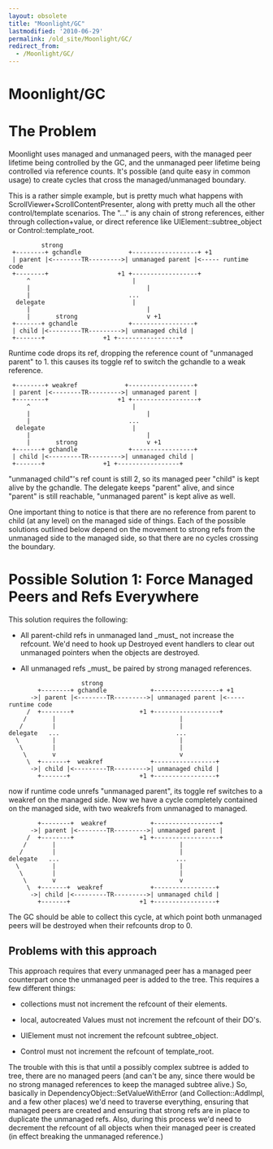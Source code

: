 ```yaml
---
layout: obsolete
title: "Moonlight/GC"
lastmodified: '2010-06-29'
permalink: /old_site/Moonlight/GC/
redirect_from:
  - /Moonlight/GC/
---
```


Moonlight/GC
============

The Problem
===========

Moonlight uses managed and unmanaged peers, with the managed peer lifetime being controlled by the GC, and the unmanaged peer lifetime being controlled via reference counts. It's possible (and quite easy in common usage) to create cycles that cross the managed/unmanaged boundary.

This is a rather simple example, but is pretty much what happens with ScrollViewer+ScrollContentPresenter, along with pretty much all the other control/template scenarios. The "..." is any chain of strong references, either through collection+value, or direct reference like UIElement::subtree\_object or Control::template\_root.

             strong
     +--------+ gchandle             +------------------+ +1
     | parent |<--------TR--------->| unmanaged parent |<----- runtime code
     +--------+                   +1 +------------------+
         ^                            |
         |                                |
         |                           ...
      delegate                        |
         |                                |
         |       strong                   v +1
     +-------+ gchandle              +-----------------+
     | child |<---------TR--------->| unmanaged child |
     +-------+                +1 +-----------------+

Runtime code drops its ref, dropping the reference count of "unmanaged parent" to 1. this causes its toggle ref to switch the gchandle to a weak reference.

     +--------+ weakref             +------------------+
     | parent |<--------TR--------->| unmanaged parent |
     +--------+                   +1 +------------------+
         ^                            |
         |                                |
         |                           ...
      delegate                        |
         |                                |
         |       strong                   v +1
     +-------+ gchandle              +-----------------+
     | child |<---------TR--------->| unmanaged child |
     +-------+                +1 +-----------------+

"unmanaged child"'s ref count is still 2, so its managed peer "child" is kept alive by the gchandle. The delegate keeps "parent" alive, and since "parent" is still reachable, "unmanaged parent" is kept alive as well.

One important thing to notice is that there are no reference from parent to child (at any level) on the managed side of things. Each of the possible solutions outlined below depend on the movement to strong refs from the unmanaged side to the managed side, so that there are no cycles crossing the boundary.

Possible Solution 1: Force Managed Peers and Refs Everywhere
============================================================

This solution requires the following:

-   All parent-child refs in unmanaged land \_must\_ not increase the refcount. We'd need to hook up Destroyed event handlers to clear out unmanaged pointers when the objects are destroyed.

-   All unmanaged refs \_must\_ be paired by strong managed references.

<!-- -->

                        strong
            +--------+ gchandle            +------------------+ +1
          ->| parent |<--------TR--------->| unmanaged parent |<----- runtime code
         /  +--------+                  +1 +------------------+
        /       |                                  |
       /        |                                  |
    delegate   ...                                ...
      \         |                                  |
       \        |                                  |
        \       v                                  v
         \  +-------+  weakref             +-----------------+
          ->| child |<---------TR--------->| unmanaged child |
            +-------+                   +1 +-----------------+

now if runtime code unrefs "unmanaged parent", its toggle ref switches to a weakref on the managed side. Now we have a cycle completely contained on the managed side, with two weakrefs from unmanaged to managed.

            +--------+  weakref            +------------------+
          ->| parent |<--------TR--------->| unmanaged parent |
         /  +--------+                  +1 +------------------+
        /       |                                  |
       /        |                                  |
    delegate   ...                                ...
      \         |                                  |
       \        |                                  |
        \       v                                  v
         \  +-------+  weakref             +-----------------+
          ->| child |<---------TR--------->| unmanaged child |
            +-------+                   +1 +-----------------+

The GC should be able to collect this cycle, at which point both unmanaged peers will be destroyed when their refcounts drop to 0.

Problems with this approach
---------------------------

This approach requires that every unmanaged peer has a managed peer counterpart once the unmanaged peer is added to the tree. This requires a few different things:

-   collections must not increment the refcount of their elements.

-   local, autocreated Values must not increment the refcount of their DO's.

-   UIElement must not increment the refcount subtree\_object.

-   Control must not increment the refcount of template\_root.

The trouble with this is that until a possibly complex subtree is added to tree, there are no managed peers (and can't be any, since there would be no strong managed references to keep the managed subtree alive.) So, basically in DependencyObject::SetValueWithError (and Collection::AddImpl, and a few other places) we'd need to traverse everything, ensuring that managed peers are created and ensuring that strong refs are in place to duplicate the unmanaged refs. Also, during this process we'd need to decrement the refcount of all objects when their managed peer is created (in effect breaking the unmanaged reference.)

